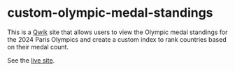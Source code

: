 # custom-olympic-medal-standings

This is a [Qwik](https://qwik.dev/) site that allows users to view the Olympic medal standings for the 2024 Paris Olympics and create a custom index to rank countries based on their medal count.

See the [live site](https://olympics.joshchang.co/).
